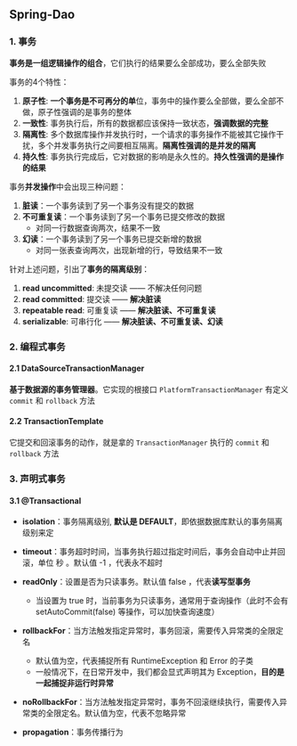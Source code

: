 ## Spring-Dao

### 1. 事务
**事务是一组逻辑操作的组合**，它们执行的结果要么全部成功，要么全部失败

事务的4个特性：
1. **原子性**: **一个事务是不可再分的单**位，事务中的操作要么全部做，要么全部不做，原子性强调的是事务的整体
2. **一致性**: 事务执行后，所有的数据都应该保持一致状态，**强调数据的完整**
3. **隔离性**: 多个数据库操作并发执行时，一个请求的事务操作不能被其它操作干扰，多个并发事务执行之间要相互隔离。**隔离性强调的是并发的隔离**
4. **持久性**: 事务执行完成后，它对数据的影响是永久性的。**持久性强调的是操作的结果**

事务**并发操作**中会出现三种问题：
1. **脏读**：一个事务读到了另一个事务没有提交的数据
2. **不可重复读**：一个事务读到了另一个事务已提交修改的数据
   - 对同一行数据查询两次，结果不一致
3. **幻读**：一个事务读到了另一个事务已提交新增的数据
   - 对同一张表查询两次，出现新增的行，导致结果不一致

针对上述问题，引出了**事务的隔离级别**：
1. **read uncommitted**: 未提交读 —— 不解决任何问题
2. **read committed**: 提交读 —— **解决脏读**
3. **repeatable read**: 可重复读 —— **解决脏读、不可重复读**
4. **serializable**: 可串行化 —— **解决脏读、不可重复读、幻读**

### 2. 编程式事务
#### 2.1 DataSourceTransactionManager
**基于数据源的事务管理器**。它实现的根接口 `PlatformTransactionManager` 有定义 `commit` 和 `rollback` 方法

#### 2.2 TransactionTemplate
它提交和回滚事务的动作，就是拿的 `TransactionManager` 执行的 `commit` 和 `rollback` 方法

### 3. 声明式事务
#### 3.1 @Transactional

- **isolation**：事务隔离级别, **默认是 DEFAULT**，即依据数据库默认的事务隔离级别来定
- **timeout**：事务超时时间，当事务执行超过指定时间后，事务会自动中止并回滚，单位 秒 。默认值 -1 ，代表永不超时
- **readOnly**：设置是否为只读事务。默认值 false ，代表**读写型事务**
   - 当设置为 true 时，当前事务为只读事务，通常用于查询操作（此时不会有 setAutoCommit(false) 等操作，可以加快查询速度）
  
- **rollbackFor**：当方法触发指定异常时，事务回滚，需要传入异常类的全限定名
   - 默认值为空，代表捕捉所有 RuntimeException 和 Error 的子类
   - 一般情况下，在日常开发中，我们都会显式声明其为 Exception，**目的是一起捕捉非运行时异常**

- **noRollbackFor**：当方法触发指定异常时，事务不回滚继续执行，需要传入异常类的全限定名。默认值为空，代表不忽略异常
- **propagation**：事务传播行为